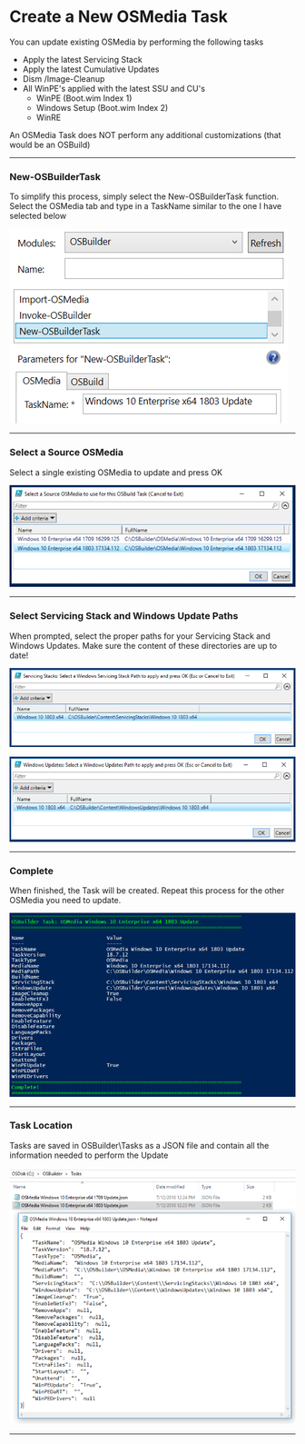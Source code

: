 # Create a New OSMedia Task

You can update existing OSMedia by performing the following tasks

* Apply the latest Servicing Stack
* Apply the latest Cumulative Updates
* Dism /Image-Cleanup
* All WinPE's applied with the latest SSU and CU's
  * WinPE \(Boot.wim Index 1\)
  * Windows Setup \(Boot.wim Index 2\)
  * WinRE

An OSMedia Task does NOT perform any additional customizations \(that would be an OSBuild\)

---

### New-OSBuilderTask

To simplify this process, simply select the New-OSBuilderTask function.  Select the OSMedia tab and type in a TaskName similar to the one I have selected below

![](/assets/2018-07-12_11-32-16.png)

---

### Select a Source OSMedia

Select a single existing OSMedia to update and press OK

![](/assets/2018-07-12_11-33-54.png)

---

### Select Servicing Stack and Windows Update Paths

When prompted, select the proper paths for your Servicing Stack and Windows Updates.  Make sure the content of these directories are up to date!

![](/assets/2018-07-12_12-21-08.png)

![](/assets/2018-07-12_12-22-00.png)

---

### Complete

When finished, the Task will be created.  Repeat this process for the other OSMedia you need to update.

![](/assets/2018-07-12_12-23-36.png)

---

### Task Location

Tasks are saved in OSBuilder\Tasks as a JSON file and contain all the information needed to perform the Update

![](/assets/2018-07-12_12-25-46.png)

---



